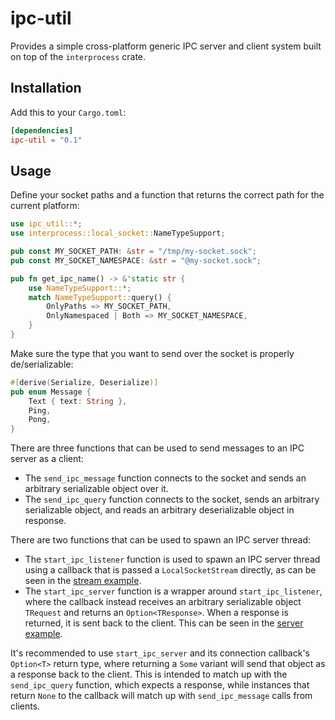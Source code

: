 # ipc-util

Provides a simple cross-platform generic IPC server and client system built on top of the `interprocess` crate.

## Installation

Add this to your `Cargo.toml`:

```toml
[dependencies]
ipc-util = "0.1"
```

## Usage

Define your socket paths and a function that returns the correct path for the current platform:

```rust
use ipc_util::*;
use interprocess::local_socket::NameTypeSupport;

pub const MY_SOCKET_PATH: &str = "/tmp/my-socket.sock";
pub const MY_SOCKET_NAMESPACE: &str = "@my-socket.sock";

pub fn get_ipc_name() -> &'static str {
    use NameTypeSupport::*;
    match NameTypeSupport::query() {
        OnlyPaths => MY_SOCKET_PATH,
        OnlyNamespaced | Both => MY_SOCKET_NAMESPACE,
    }
}
```

Make sure the type that you want to send over the socket is properly de/serializable:

```rust
#[derive(Serialize, Deserialize)]
pub enum Message {
    Text { text: String },
    Ping,
    Pong,
}
```

There are three functions that can be used to send messages to an IPC server as a client:

- The `send_ipc_message` function connects to the socket and sends an arbitrary serializable object over it.
- The `send_ipc_query` function connects to the socket, sends an arbitrary serializable object, and reads an arbitrary deserializable object in response.


There are two functions that can be used to spawn an IPC server thread:

- The `start_ipc_listener` function is used to spawn an IPC server thread using a callback that is passed a `LocalSocketStream` directly, as can be seen in the [stream example](examples/stream.rs).
- The `start_ipc_server` function is a wrapper around `start_ipc_listener`, where the callback instead receives an arbitrary serializable object `TRequest` and returns an `Option<TResponse>`. When a response is returned, it is sent back to the client. This can be seen in the [server example](examples/server.rs).

It's recommended to use `start_ipc_server` and its connection callback's `Option<T>` return type, where returning a `Some` variant will send that object as a response back to the client. This is intended to match up with the `send_ipc_query` function, which expects a response, while instances that return `None` to the callback will match up with `send_ipc_message` calls from clients.